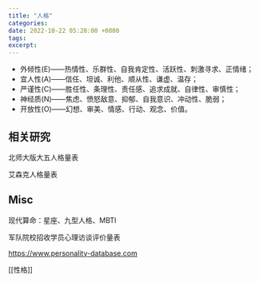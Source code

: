 ```yaml
---
title: "人格"
categories: 
date: 2022-10-22 05:28:00 +0800
tags: 
excerpt: 
---
```




-   外倾性(E)——热情性、乐群性、自我肯定性、活跃性、刺激寻求、正情绪；
-   宜人性(A)——信任、坦诚、利他、顺从性、谦虚、温存；
-   严谨性(C)——胜任性、条理性、责任感、追求成就、自律性、审慎性；
-   神经质(N)——焦虑、愤怒敌意、抑郁、自我意识、冲动性、脆弱；
-   开放性(O)——幻想、审美、情感、行动、观念、价值。


## 相关研究

北师大版大五人格量表

艾森克人格量表

## Misc

现代算命：星座、九型人格、MBTI

军队院校招收学员心理访谈评价量表



https://www.personality-database.com


[[性格]]


